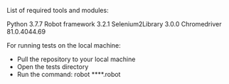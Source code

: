 List of required tools and modules: 

Python 3.7.7
Robot framework 3.2.1
Selenium2Library 3.0.0
Chromedriver 81.0.4044.69

For running tests on the local machine:
- Pull the repository to your local machine 
- Open the tests directory 
- Run the command: robot ****.robot


